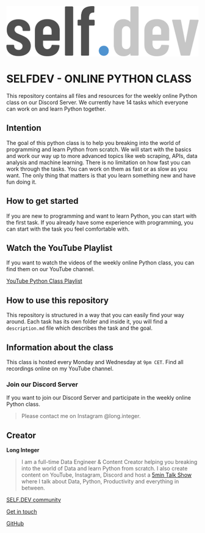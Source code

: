 ![SELFDEV Discord Server](selfdev_logo.png)
# SELFDEV - ONLINE PYTHON CLASS
This repository contains all files and resources for the weekly online Python class on our Discord Server.
We currently have 14 tasks which everyone can work on and learn Python together.


## Intention
The goal of this python class is to help you breaking into the world of programming and learn Python from scratch.
We will start with the basics and work our way up to more advanced topics like web scraping, APIs, data analysis and machine learning.
There is no limitation on how fast you can work through the tasks. You can work on them as fast or as slow as you want.
The only thing that matters is that you learn something new and have fun doing it.


## How to get started
If you are new to programming and want to learn Python, you can start with the first task.
If you already have some experience with programming, you can start with the task you feel comfortable with.


## Watch the YouTube Playlist
If you want to watch the videos of the weekly online Python class, you can find them on our YouTube channel.

[YouTube Python Class Playlist](https://www.youtube.com/watch?v=OucYXP931UA&list=PLnylL1gKkCV4ai5aDKH1GoOhtjDh7pWXf)

## How to use this repository
This repository is structured in a way that you can easily find your way around.
Each task has its own folder and inside it, you will find a `description.md` file which describes the task and the goal.


## Information about the class
This class is hosted every Monday and Wednesday at `9pm CET`.
Find all recordings online on my YouTube channel.


### Join our Discord Server
If you want to join our Discord Server and participate in the weekly online Python class.
> Please contact me on Instagram @long.integer.


## Creator
**Long Integer**
>I am a full-time Data Engineer & Content Creator helping you breaking into the world of Data and learn Python from scratch.
I also create content on YouTube, Instagram, Discord and host a [5min Talk Show](https://www.youtube.com/watch?v=67F1Ada-3bM&list=PLnylL1gKkCV6YMnTp-oUvETHwzhDzfEDU) where I talk about Data, Python, Productivity and everything in between.

[SELF.DEV community](https://theselfdev.com)

[Get in touch](https://beacons.ai/longinteger)

[GitHub](https://github.com/longinteger017)
